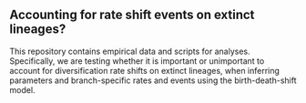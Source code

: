## Accounting for rate shift events on extinct lineages?

This repository contains empirical data and scripts for analyses. Specifically, we are testing whether it is important or unimportant to account for diversification rate shifts on extinct lineages, when inferring parameters and branch-specific rates and events using the birth-death-shift model.
